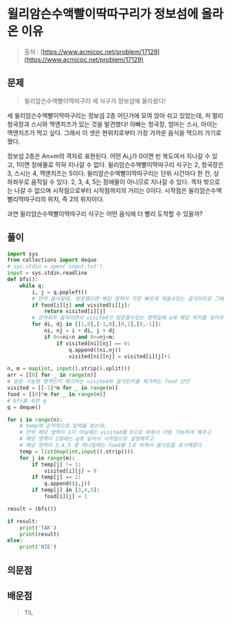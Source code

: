 
# 윌리암슨수액빨이딱따구리가 정보섬에 올라온 이유

> 출처 : [https://www.acmicpc.net/problem/17129](https://www.acmicpc.net/problem/17129)
> 

## 문제

> 윌리암슨수액빨이딱따구리 세 식구가 정보섬에 올라왔다!

세 윌리암슨수액빨이딱따구리는 정보섬 2층 어딘가에 모여 앉아 쉬고 있었는데, 저 멀리 청국장과 스시와 맥앤치즈가 있는 것을 발견했다! 아빠는 청국장, 엄마는 스시, 아이는 맥앤치즈가 먹고 싶다. 그래서 이 셋은 현위치로부터 가장 가까운 음식을 먹으러 가기로 했다.

정보섬 2층은 An×m의 격자로 표현된다. 어떤 Ai,j가 0이면 빈 복도여서 지나갈 수 있고, 1이면 장애물로 막혀 지나갈 수 없다. 윌리암슨수액빨이딱따구리 식구는 2, 청국장은 3, 스시는 4, 맥앤치즈는 5이다. 윌리암슨수액빨이딱따구리는 단위 시간마다 한 칸, 상하좌우로 움직일 수 있다. 2, 3, 4, 5는 장애물이 아니므로 지나갈 수 있다. 격자 밖으로는 나갈 수 없으며 시작점으로부터 시작점까지의 거리는 0이다. 시작점은 윌리암슨수액빨리딱따구리의 위치, 즉 2의 위치이다.

과연 윌리암슨수액빨이딱따구리 식구는 어떤 음식에 더 빨리 도착할 수 있을까?
> 
> 
> 

## 풀이

```python
import sys
from collections import deque
# sys.stdin = open('input.txt')
input = sys.stdin.readline
def bfs():
    while q:
        i, j = q.popleft()
        # 만약 음식일때, 방문했다면 해당 영역이 가장 빠르게 먹을수있는 음식이므로 그때의 거리를 반환해준다
        if food[i][j] and visited[i][j]:
            return visited[i][j]
        # 상하좌우 움직이면서 visited가 방문할수있는 영역일때 q에 해당 위치를 넣어주고 거리를 1 더해준다
        for di, dj in [[1,0],[-1,0],[0,1],[0,-1]]:
            ni, nj = i + di, j + dj
            if 0<=ni<n and 0<=nj<m:
                if visited[ni][nj] == 0:
                    q.append((ni,nj))
                    visited[ni][nj] = visited[i][j]+1

n, m = map(int, input().strip().split())
arr = [[0] for _ in range(n)]
# 방문 가능한 영역인지 체크하는 visited와 음식인지를 체크하는 food 선언
visited = [[-1]*m for _ in range(n)]
food = [[0]*m for _ in range(n)]
# bfs를 위한 q
q = deque()

for i in range(n):
    # temp에 순차적으로 입력을 받는데,
    # 만약 해당 영역이 1이 아닐때는 visited를 0으로 바꿔서 이동 가능하게 해주고
    # 해당 영역이 2일때는 q에 넣어서 시작점으로 설정해주고
    # 해당 영역이 3,4,5 중 하나일때는 food를 1로 바꿔서 음식임을 표시해준다
    temp = list(map(int,input().strip()))
    for j in range(m):
        if temp[j] != 1:
            visited[i][j] = 0
        if temp[j] == 2:
            q.append((i,j))
        if temp[j] in [3,4,5]:
            food[i][j] = 1

result = (bfs())

if result:
    print('TAK')
    print(result)
else:
    print('NIE')


```

> 
> 

## 의문점

## 배운점

> TIL
>
